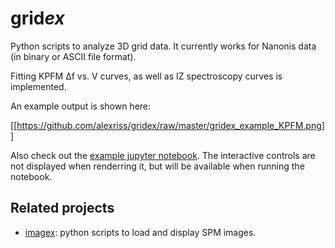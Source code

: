 # grid*ex*

Python scripts to analyze 3D grid data. It currently works for Nanonis data (in binary or ASCII file format).

Fitting KPFM Δf vs. V curves, as well as IZ spectroscopy curves is implemented.

An example output is shown here:

[[https://github.com/alexriss/gridex/raw/master/gridex_example_KPFM.png]]

Also check out the [example jupyter notebook](https://github.com/alexriss/gridex/blob/master/gridex_ipython_example.ipynb). The interactive controls are not displayed when renderring it, but will be available when running the notebook.

## Related projects

- [imagex](https://github.com/alexriss/imagex): python scripts to load and display SPM images.


